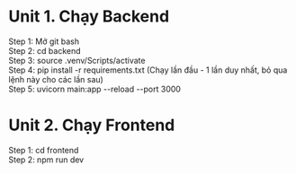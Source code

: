 # Unit 1. Chạy Backend
Step 1: Mở git bash <br/>
Step 2: cd backend <br/>
Step 3: source .venv/Scripts/activate <br/>
Step 4: pip install -r requirements.txt (Chạy lần đầu - 1 lần duy nhất, bỏ qua lệnh này cho các lần sau) <br/>
Step 5: uvicorn main:app --reload --port 3000 <br/>

# Unit 2. Chạy Frontend <br/>
Step 1: cd frontend <br/>
Step 2: npm run dev <br/>

